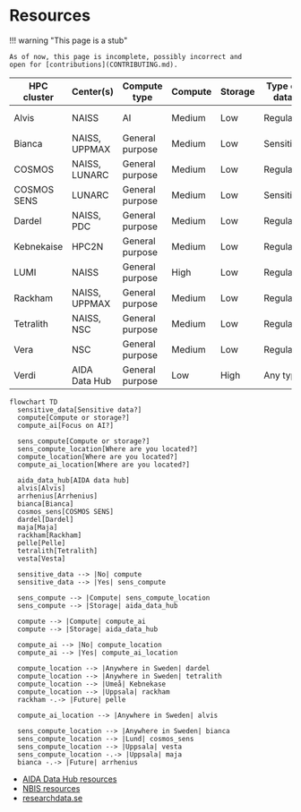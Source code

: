 # Resources

!!! warning "This page is a stub"

    As of now, this page is incomplete, possibly incorrect and
    open for [contributions](CONTRIBUTING.md).

<!-- markdownlint-disable MD013 --><!-- Tables cannot be split up over lines, hence will break 80 characters per line -->

HPC cluster | Center(s)              | Compute type   | Compute | Storage |Type of data| Accessible for
------------|------------------------|----------------|---------|---------|------------|--------------------
Alvis       | NAISS                  | AI             | Medium  | Low     | Regular    | Swedish researchers
Bianca      | NAISS, UPPMAX          | General purpose| Medium  | Low     | Sensitive  | Swedish researchers
COSMOS      | NAISS, LUNARC          | General purpose| Medium  | Low     | Regular    | Swedish researchers
COSMOS SENS | LUNARC                 | General purpose| Medium  | Low     | Sensitive  | Lund researchers
Dardel      | NAISS, PDC             | General purpose| Medium  | Low     | Regular    | Swedish researchers
Kebnekaise  | HPC2N                  | General purpose| Medium  | Low     | Regular    | Umeå researchers
LUMI        | NAISS                  | General purpose| High    | Low     | Regular    | Swedish researchers
Rackham     | NAISS, UPPMAX          | General purpose| Medium  | Low     | Regular    | Uppsala researchers
Tetralith   | NAISS, NSC             | General purpose| Medium  | Low     | Regular    | Swedish researchers
Vera        | NSC                    | General purpose| Medium  | Low     | Regular    | Linköping researchers
Verdi       | AIDA Data Hub          | General purpose| Low     | High    | Any type   | Anyone

<!-- markdownlint-enable MD013 -->


```mermaid
flowchart TD
  sensitive_data[Sensitive data?]
  compute[Compute or storage?]
  compute_ai[Focus on AI?]

  sens_compute[Compute or storage?]
  sens_compute_location[Where are you located?]
  compute_location[Where are you located?]
  compute_ai_location[Where are you located?]

  aida_data_hub[AIDA data hub]
  alvis[Alvis]
  arrhenius[Arrhenius]
  bianca[Bianca]
  cosmos_sens[COSMOS SENS]
  dardel[Dardel]
  maja[Maja]
  rackham[Rackham]
  pelle[Pelle]
  tetralith[Tetralith]
  vesta[Vesta]

  sensitive_data --> |No| compute
  sensitive_data --> |Yes| sens_compute

  sens_compute --> |Compute| sens_compute_location
  sens_compute --> |Storage| aida_data_hub

  compute --> |Compute| compute_ai
  compute --> |Storage| aida_data_hub

  compute_ai --> |No| compute_location
  compute_ai --> |Yes| compute_ai_location

  compute_location --> |Anywhere in Sweden| dardel
  compute_location --> |Anywhere in Sweden| tetralith
  compute_location --> |Umeå| Kebnekase
  compute_location --> |Uppsala| rackham
  rackham -.-> |Future| pelle

  compute_ai_location --> |Anywhere in Sweden| alvis

  sens_compute_location --> |Anywhere in Sweden| bianca
  sens_compute_location --> |Lund| cosmos_sens
  sens_compute_location --> |Uppsala| vesta
  sens_compute_location -.-> |Uppsala| maja
  bianca -.-> |Future| arrhenius
```

- [AIDA Data Hub resources](https://nbisweden.github.io/aida-datahub-docs/)
- [NBIS resources](https://nbis.se/services/computational-resources)
- [researchdata.se](https://researchdata.se/en)

